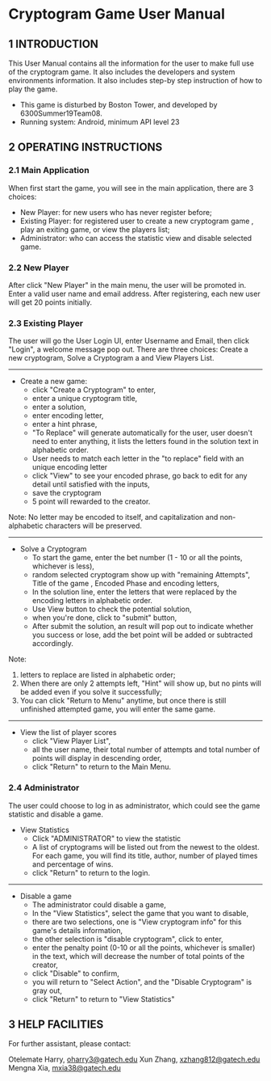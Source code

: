 # Cryptogram Game User Manual

## 1	INTRODUCTION

This User Manual contains all the information for the user to make full use of the cryptogram game. It also includes the developers and system environments information. It also includes step-by step instruction of how to play the game. 

- This game is disturbed by Boston Tower, and developed by 6300Summer19Team08.
- Running system: Android, minimum API level 23


## 2	OPERATING INSTRUCTIONS

### 2.1	Main Application

When first start the game, you will see in the main application, there are 3 choices: 

- New Player: for new users who has never register before;
- Existing Player: for registered user to create a new cryptogram game , play an exiting game, or view the players list;
- Administrator: who can access the statistic view and disable selected game.



### 2.2 	New Player

After click "New Player" in the main menu, the user will be promoted in. Enter a valid user name and email address. After registering, each new user will get 20 points initially. 



### 2.3	Existing Player

The user will go the User Login UI, enter Username and Email, then click "Login", a welcome message pop out. There are three choices: Create a new cryptogram,  Solve a Cryptogram a and View Players List.

------

- Create a new game:
  - click "Create a Cryptogram" to enter,
  - enter a unique cryptogram title, 
  - enter a solution,
  - enter encoding letter, 
  - enter a hint phrase,
  - "To Replace" will generate automatically for the user, user doesn't need to enter anything, it lists the letters found in the solution text in alphabetic order.
  - User needs to match each letter in the "to replace" field with an unique encoding letter
  - click "View" to see your encoded phrase, go back to edit for any detail until satisfied with the inputs,
  - save the cryptogram
  - 5 point will rewarded to the creator.

Note: No letter may be encoded to itself, and capitalization and non-alphabetic characters will be preserved.

------

- Solve a Cryptogram
  - To start the game, enter the bet number (1 - 10 or all the points, whichever is less),
  - random selected cryptogram show up with "remaining Attempts", Title of the game , Encoded Phase and encoding letters,
  - In the solution line, enter the letters that were replaced by the encoding letters in alphabetic order.
  - Use View button to check the potential solution,
  - when you're done, click to "submit" button,
  - After submit the solution, an result will pop out to indicate whether you success or lose, add the bet point will be added or subtracted accordingly.

Note: 

1. letters to replace are listed in alphabetic order;
2. When there are only 2 attempts left, "Hint" will show up, but no pints will be added even if you solve it successfully;
3. You can click "Return to Menu" anytime, but once there is still unfinished attempted game, you will enter the same game.

------

- View the list of player scores
  - click "View Player List",
  - all the user name, their total number of attempts and total number of points will display in descending order,
  - click "Return" to return to the Main Menu.



### 2.4	Administrator

The user could choose to log in as administrator, which could see the game statistic and disable a game.

- View Statistics
  - Click "ADMINISTRATOR" to view the statistic
  - A list of cryptograms will be listed out from the newest to the oldest. For each game, you will find its title, author, number of played times and percentage of wins. 
  - click "Return" to return to the login.

------

- Disable a game
  - The administrator could disable a game, 
  - In the "View Statistics",  select the game that you want to disable,
  - there are two selections, one is "View cryptogram info" for this game's details information,
  - the other selection is "disable cryptogram", click to enter,
  - enter the penalty point (0-10 or all the points, whichever is smaller) in the text, which will decrease the number of total points of the creator,
  - click "Disable" to confirm,
  - you will return to "Select Action", and the "Disable Cryptogram" is gray out,
  - click "Return" to return to "View Statistics"



## 3	HELP FACILITIES

For further assistant, please contact:

Otelemate Harry,  oharry3@gatech.edu
Xun Zhang,  xzhang812@gatech.edu
Mengna Xia,  mxia38@gatech.edu